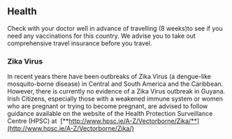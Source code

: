## Health

Check with your doctor well in advance of travelling (8 weeks)to see if you need any vaccinations for this country. We advise you to take out comprehensive travel insurance before you travel.

### **Zika Virus**

In recent years there have been outbreaks of Zika Virus (a dengue-like mosquito-borne disease) in Central and South America and the Caribbean. However, there is currently no evidence of a Zika Virus outbreak in Guyana.  Irish Citizens, especially those with a weakened immune system or women who are pregnant or trying to become pregnant, are advised to follow guidance available on the website of the Health Protection Surveillance Centre (HPSC) at  [**http://www.hpsc.ie/A-Z/Vectorborne/Zika/**](http://www.hpsc.ie/A-Z/Vectorborne/Zika/)